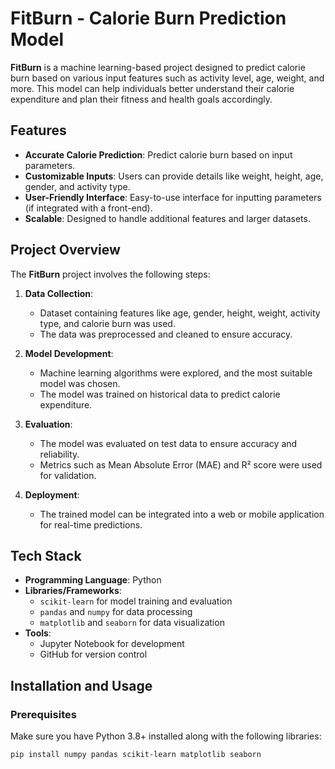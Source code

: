# FitBurn - Calorie Burn Prediction Model

**FitBurn** is a machine learning-based project designed to predict calorie burn based on various input features such as activity level, age, weight, and more. This model can help individuals better understand their calorie expenditure and plan their fitness and health goals accordingly.

## Features

- **Accurate Calorie Prediction**: Predict calorie burn based on input parameters.
- **Customizable Inputs**: Users can provide details like weight, height, age, gender, and activity type.
- **User-Friendly Interface**: Easy-to-use interface for inputting parameters (if integrated with a front-end).
- **Scalable**: Designed to handle additional features and larger datasets.

## Project Overview

The **FitBurn** project involves the following steps:

1. **Data Collection**: 
   - Dataset containing features like age, gender, height, weight, activity type, and calorie burn was used.
   - The data was preprocessed and cleaned to ensure accuracy.

2. **Model Development**:
   - Machine learning algorithms were explored, and the most suitable model was chosen.
   - The model was trained on historical data to predict calorie expenditure.

3. **Evaluation**:
   - The model was evaluated on test data to ensure accuracy and reliability.
   - Metrics such as Mean Absolute Error (MAE) and R² score were used for validation.

4. **Deployment**:
   - The trained model can be integrated into a web or mobile application for real-time predictions.

## Tech Stack

- **Programming Language**: Python
- **Libraries/Frameworks**:
  - `scikit-learn` for model training and evaluation
  - `pandas` and `numpy` for data processing
  - `matplotlib` and `seaborn` for data visualization
- **Tools**:
  - Jupyter Notebook for development
  - GitHub for version control

## Installation and Usage

### Prerequisites

Make sure you have Python 3.8+ installed along with the following libraries:

```bash
pip install numpy pandas scikit-learn matplotlib seaborn

